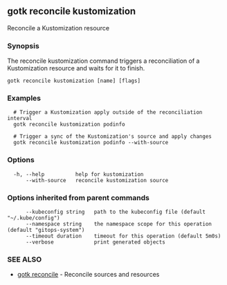 ## gotk reconcile kustomization

Reconcile a Kustomization resource

### Synopsis


The reconcile kustomization command triggers a reconciliation of a Kustomization resource and waits for it to finish.

```
gotk reconcile kustomization [name] [flags]
```

### Examples

```
  # Trigger a Kustomization apply outside of the reconciliation interval
  gotk reconcile kustomization podinfo

  # Trigger a sync of the Kustomization's source and apply changes
  gotk reconcile kustomization podinfo --with-source

```

### Options

```
  -h, --help          help for kustomization
      --with-source   reconcile kustomization source
```

### Options inherited from parent commands

```
      --kubeconfig string   path to the kubeconfig file (default "~/.kube/config")
      --namespace string    the namespace scope for this operation (default "gitops-system")
      --timeout duration    timeout for this operation (default 5m0s)
      --verbose             print generated objects
```

### SEE ALSO

* [gotk reconcile](gotk_reconcile.md)	 - Reconcile sources and resources


